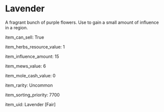# Lavender

A fragrant bunch of purple flowers. Use to gain a small amount of influence in a region.

item_can_sell: True

item_herbs_resource_value: 1

item_influence_amount: 15

item_mews_value: 6

item_mole_cash_value: 0

item_rarity: Uncommon

item_sorting_priority: 7700

item_uid: Lavender [Fair]